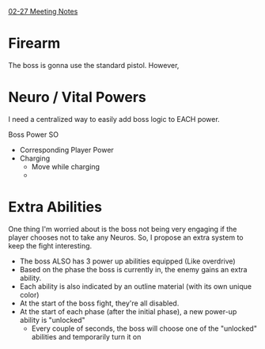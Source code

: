 [02-27 Meeting Notes](<./Meeting Notes/02-27 Meeting Notes.md>)

# Firearm
The boss is gonna use the standard pistol. However,

# Neuro / Vital Powers

I need a centralized way to easily add boss logic to EACH power.

Boss Power SO

- Corresponding Player Power
- Charging
	- Move while charging
	- 

# Extra Abilities

One thing I'm worried about is the boss not being very engaging if the player chooses not to take any Neuros. So, I propose an extra system to keep the fight interesting.

- The boss ALSO has 3 power up abilities equipped (Like overdrive)
- Based on the phase the boss is currently in, the enemy gains an extra ability.
- Each ability is also indicated by an outline material (with its own unique color)
- At the start of the boss fight, they're all disabled.
- At the start of each phase (after the initial phase), a new power-up ability is "unlocked"
	- Every couple of seconds, the boss will choose one of the "unlocked" abilities and temporarily turn it on
